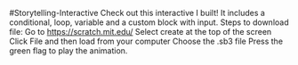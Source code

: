 #Storytelling-Interactive 
Check out this interactive I built! It includes a conditional, loop, variable and a custom block with input. 
Steps to download file: Go to https://scratch.mit.edu/ 
Select create at the top of the screen
Click File and then load from your computer
Choose the .sb3 file 
Press the green flag to play the animation.
